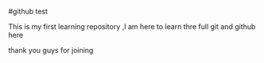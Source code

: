 #github test

This is my first learning repository ,I am here to learn thre full git and github here

thank you guys for joining

